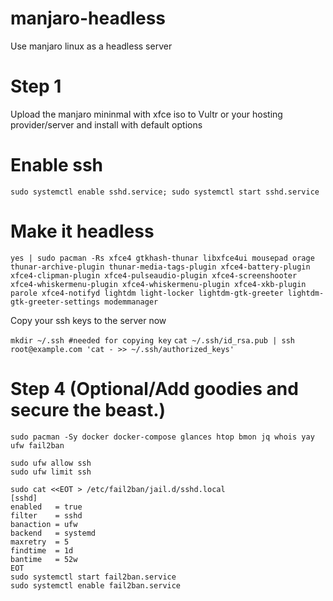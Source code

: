 # manjaro-headless
Use manjaro linux as a headless server

# Step 1
Upload the manjaro mininmal with xfce iso to Vultr or your hosting provider/server and install with default options

# Enable ssh
```sudo systemctl enable sshd.service; sudo systemctl start sshd.service```

# Make it headless
```yes | sudo pacman -Rs xfce4 gtkhash-thunar libxfce4ui mousepad orage thunar-archive-plugin thunar-media-tags-plugin xfce4-battery-plugin xfce4-clipman-plugin xfce4-pulseaudio-plugin xfce4-screenshooter xfce4-whiskermenu-plugin xfce4-whiskermenu-plugin xfce4-xkb-plugin parole xfce4-notifyd lightdm light-locker lightdm-gtk-greeter lightdm-gtk-greeter-settings modemmanager```

Copy your ssh keys to the server now

```mkdir ~/.ssh #needed for copying key```
```cat ~/.ssh/id_rsa.pub | ssh root@example.com 'cat - >> ~/.ssh/authorized_keys'```

# Step 4 (Optional/Add goodies and secure the beast.)
```
sudo pacman -Sy docker docker-compose glances htop bmon jq whois yay ufw fail2ban

sudo ufw allow ssh
sudo ufw limit ssh

sudo cat <<EOT > /etc/fail2ban/jail.d/sshd.local
[sshd]
enabled   = true
filter    = sshd
banaction = ufw
backend   = systemd
maxretry  = 5
findtime  = 1d
bantime   = 52w
EOT
sudo systemctl start fail2ban.service
sudo systemctl enable fail2ban.service
```
